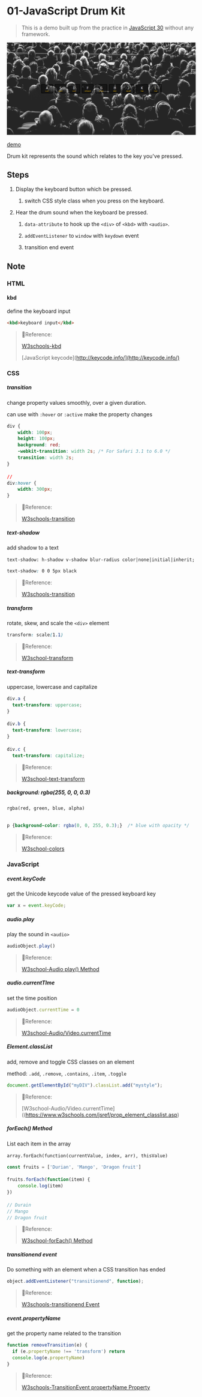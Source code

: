 # 01-JavaScript Drum Kit

> This is a demo built up from the practice in [JavaScript 30](https://github.com/wesbos/JavaScript30) without any framework.

![Demo1 image](../images/Demo_01.png)

[demo](https://mpragnarok.github.io/JavaScript30-Challenge/01_JavaScript-Drum-Kit/index.html)

Drum kit represents the sound which relates to the key you've pressed.

## Steps

1. Display the keyboard button which be pressed.
   
   1. switch CSS style class when you press on the keyboard.

2. Hear the drum sound when the keyboard be pressed.
   
   1. `data-attribute` to hook up the `<div>` of `<kbd>` with `<audio>`.
   
   2. `addEventListener` to `window` with `keydown` event
   
   3. transition end event

## Note

### HTML

#### kbd

define the keyboard input

```html
<kbd>keyboard input</kbd>
```

> 🔗Reference:
> 
> [W3schools-kbd](https://www.w3schools.com/tags/tag_kbd.asp)
> 
> [JavaScript keycode](http://keycode.info/](http://keycode.info/)

### CSS

##### transition

change property values smoothly, over a given duration.

can use with `:hover` or `:active` make the property changes

```css
div {
    width: 100px;
    height: 100px;
    background: red;
    -webkit-transition: width 2s; /* For Safari 3.1 to 6.0 */
    transition: width 2s;
}

//
div:hover {
    width: 300px;
}
```

> 🔗Reference:
> 
> [W3schools-transition](https://www.w3schools.com/css/css3_transitions.asp)

##### text-shadow

add shadow to a text

`text-shadow: h-shadow v-shadow blur-radius color|none|initial|inherit;`

```css
text-shadow: 0 0 5px black
```

> 🔗Reference:
> 
> [W3schools-transition](https://www.w3schools.com/css/css3_transitions.asp)

##### transform

rotate, skew, and scale the `<div>` element

```css
transform: scale(1.1)
```

> 🔗Reference:
> 
> [W3school-transform](https://www.w3schools.com/cssref/css3_pr_transform.asp)

##### text-transform

uppercase, lowercase and capitalize

```css
div.a {
  text-transform: uppercase;
}

div.b {
  text-transform: lowercase;
}

div.c {
  text-transform: capitalize;
```

> 🔗Reference:
> 
> [W3school-text-transform](https://www.w3schools.com/cssref/pr_text_text-transform.asp)

##### background: rgba(255, 0, 0, 0.3)

`rgba(red, green, blue, alpha)`

```css

p {background-color: rgba(0, 0, 255, 0.3);}  /* blue with opacity */
```

> 🔗Reference:
> 
> [W3school-colors](https://www.w3schools.com/css/css3_colors.asp)

### JavaScript

##### event.keyCode

get the Unicode keycode value of the pressed keyboard key

```javascript
var x = event.keyCode;
```

##### audio.play

play the sound in `<audio>`

```javascript
audioObject.play()
```

> 🔗Reference:
> 
> [W3school-Audio play() Method](https://www.w3schools.com/jsref/met_audio_play.asp)

##### audio.currentTIme

set the time position

```javascript
audioObject.currentTime = 0
```

> 🔗Reference:
> 
> [W3school-Audio/Video.currentTime](https://www.w3schools.com/tags/av_prop_currenttime.asp)

##### Element.classList

add, remove and toggle CSS classes on an element

method: `.add`, `.remove`, `.contains`, `.item`, `.toggle`

```javascript
document.getElementById("myDIV").classList.add("mystyle");
```

> 🔗Reference:
> 
> [W3school-Audio/Video.currentTime]((https://www.w3schools.com/jsref/prop_element_classlist.asp)

##### forEach() Method

List each item in the array

`array.forEach(function(currentValue, index, arr), thisValue)`

```javascript
const fruits = ['Durian', 'Mango', 'Dragon fruit']

fruits.forEach(function(item) {
    console.log(item)
})

// Durain
// Mango
// Dragon fruit
```

> 🔗Reference:
> 
> [W3school-forEach() Method](https://www.w3schools.com/jsref/jsref_foreach.asp)

##### transitionend event

Do something with an element when a CSS transition has ended

```javascript
object.addEventListener("transitionend", function);
```

> 🔗Reference:
> 
> [W3schools-transitionend Event](https://www.w3schools.com/jsref/event_transitionend.asp)

##### event.propertyName

get the property name related to the transition

```javascript
function removeTransition(e) {
  if (e.propertyName !== 'transform') return
  console.log(e.propertyName)
}
```

> 🔗Reference:
> 
> [W3schools-TransitionEvent propertyName Property](https://www.w3schools.com/jsref/event_transition_propertyName.asp)
